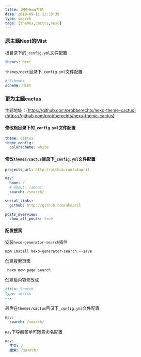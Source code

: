 ```yaml
---
title: 更换Hexo主题
date: 2019-09-11 13:38:30
type: search
tags: [themes,cactus,hexo]
---
```


### 原主题Next的Mist 

根目录下的`_config.yml`文件配置

```yml
themes: next
```

`themes/next`目录下`_config.yml`文件配置

```yaml
# Schemes
scheme: Mist
```

### 更为主题cactus

主题地址：[https://github.com/probberechts/hexo-theme-cactus](https://github.com/probberechts/hexo-theme-cactus)

#### 修改根目录下的`_config.yml`文件配置

```yaml
theme: cactus
theme_config:
  colorscheme: white  
```

#### 修改`themes/cactus`目录下`_config.yml`文件配置

```yaml
projects_url: http://github.com/akapril

nav:
  home: /
  # About: /about
  search: /search/

social_links:
  github: http://github.com/akapril
  
posts_overview:
  show_all_posts: true
```

#### 配置搜索

安装`hexo-generator-search`插件

````shell
npm install hexo-generator-search --save
````

创建搜索页面

```shell
 hexo new page search
```

创建后内容修改成

```markdown
title: Search
type: search
---
```

最后在`themes/cactus`目录下`_config.yml`文件配置

```yaml
nav:
  search: /search/
```

`nav`下导航菜单可随意命名配置

```yaml
nav:
  主页: /
  搜索: /search/
```

